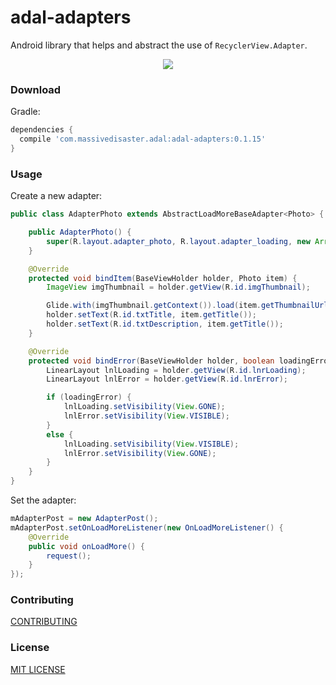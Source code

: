 # adal-adapters
Android library that helps and abstract the use of `RecyclerView.Adapter`.

<div align="center">
  <img src="art/adal-adapters.gif" />
</div>


### Download

Gradle:

```gradle
dependencies {
  compile 'com.massivedisaster.adal:adal-adapters:0.1.15'
}
```
### Usage

Create a new adapter:
```java
public class AdapterPhoto extends AbstractLoadMoreBaseAdapter<Photo> {

    public AdapterPhoto() {
        super(R.layout.adapter_photo, R.layout.adapter_loading, new ArrayList<Photo>());
    }

    @Override
    protected void bindItem(BaseViewHolder holder, Photo item) {
        ImageView imgThumbnail = holder.getView(R.id.imgThumbnail);

        Glide.with(imgThumbnail.getContext()).load(item.getThumbnailUrl()).into(imgThumbnail);
        holder.setText(R.id.txtTitle, item.getTitle());
        holder.setText(R.id.txtDescription, item.getTitle());
    }

    @Override
    protected void bindError(BaseViewHolder holder, boolean loadingError) {
        LinearLayout lnlLoading = holder.getView(R.id.lnrLoading);
        LinearLayout lnlError = holder.getView(R.id.lnrError);

        if (loadingError) {
            lnlLoading.setVisibility(View.GONE);
            lnlError.setVisibility(View.VISIBLE);
        }
        else {
            lnlLoading.setVisibility(View.VISIBLE);
            lnlError.setVisibility(View.GONE);
        }
    }
}
```

Set the adapter:
```java
mAdapterPost = new AdapterPost();
mAdapterPost.setOnLoadMoreListener(new OnLoadMoreListener() {
    @Override
    public void onLoadMore() {
        request();
    }
});
```

### Contributing
[CONTRIBUTING](../CONTRIBUTING.md)

### License
[MIT LICENSE](../LICENSE.md)
